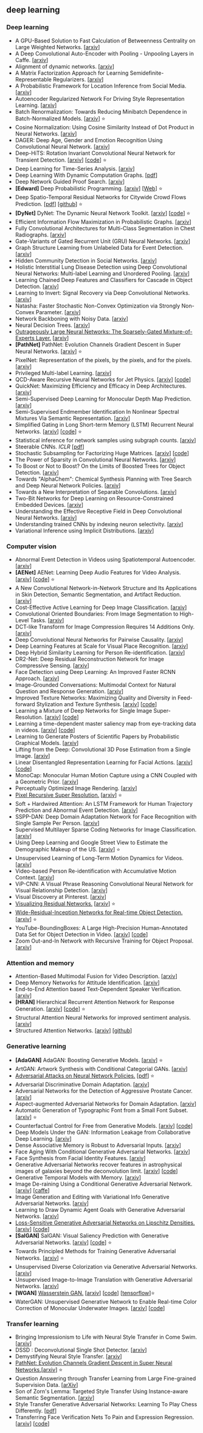 ## deep learning

### Deep learning

- A GPU-Based Solution to Fast Calculation of Betweenness Centrality on Large Weighted Networks. [[arxiv](https://arxiv.org/abs/1701.05975)]
- A Deep Convolutional Auto-Encoder with Pooling - Unpooling Layers in Caffe. [[arxiv](https://arxiv.org/abs/1701.04949)]
- Alignment of dynamic networks. [[arxiv](https://arxiv.org/abs/1701.08842)]
- A Matrix Factorization Approach for Learning Semidefinite-Representable Regularizers. [[arxiv](https://arxiv.org/abs/1701.01207)]
- A Probabilistic Framework for Location Inference from Social Media. [[arxiv](https://arxiv.org/abs/1702.07281)]
- Autoencoder Regularized Network For Driving Style Representation Learning. [[arxiv](https://arxiv.org/abs/1701.01272)]
- Batch Renormalization: Towards Reducing Minibatch Dependence in Batch-Normalized Models. [[arxiv](https://arxiv.org/abs/1702.03275)] :star:
- Cosine Normalization: Using Cosine Similarity Instead of Dot Product in Neural Networks. [[arxiv](https://arxiv.org/abs/1702.05870)]
- DAGER: Deep Age, Gender and Emotion Recognition Using Convolutional Neural Network. [[arxiv](https://arxiv.org/abs/1702.04280)]
- Deep-HiTS: Rotation Invariant Convolutional Neural Network for Transient Detection. [[arxiv](https://arxiv.org/abs/1701.00458)] [[code](https://github.com/guille-c/Deep-HiTS)] :star: 
- Deep Learning for Time-Series Analysis. [[arxiv](https://arxiv.org/abs/1701.01887)]
- Deep Learning With Dynamic Computation Graphs. [[pdf](https://openreview.net/pdf?id=ryrGawqex)]
- Deep Network Guided Proof Search. [[arxiv](https://arxiv.org/abs/1701.06972)]
- <b>[Edward]</b> Deep Probabilistic Programming. [[arxiv](https://arxiv.org/abs/1701.03757)] [[Web](http://edwardlib.org/)] :star: 
- Deep Spatio-Temporal Residual Networks for Citywide Crowd Flows Prediction. [[pdf](https://www.microsoft.com/en-us/research/wp-content/uploads/2016/11/ST-ResNet-AAAI17-Zhang.pdf)] [[github](https://github.com/lucktroy/DeepST/tree/master/scripts/papers/AAAI17)] :star:
- <b>[DyNet]</b> DyNet: The Dynamic Neural Network Toolkit. [[arxiv](https://arxiv.org/abs/1701.03980)] [[code](https://github.com/clab/dynet)] :star: 
- Efficient Information Flow Maximization in Probabilistic Graphs. [[arxiv](https://arxiv.org/abs/1701.05395)]
- Fully Convolutional Architectures for Multi-Class Segmentation in Chest Radiographs. [[arxiv](https://arxiv.org/abs/1701.08816)]
- Gate-Variants of Gated Recurrent Unit (GRU) Neural Networks. [[arxiv](https://arxiv.org/abs/1701.05923)]
- Graph Structure Learning from Unlabeled Data for Event Detection. [[arxiv](https://arxiv.org/abs/1701.01470)]
- Hidden Community Detection in Social Networks. [[arxiv](https://arxiv.org/abs/1702.07462)]
- Holistic Interstitial Lung Disease Detection using Deep Convolutional Neural Networks: Multi-label Learning and Unordered Pooling. [[arxiv](https://arxiv.org/abs/1701.05616)]
- Learning Chained Deep Features and Classifiers for Cascade in Object Detection. [[arxiv](https://arxiv.org/abs/1702.07054)]
- Learning to Invert: Signal Recovery via Deep Convolutional Networks. [[arxiv](https://arxiv.org/abs/1701.03891)]
- Natasha: Faster Stochastic Non-Convex Optimization via Strongly Non-Convex Parameter. [[arxiv](https://arxiv.org/abs/1702.00763)]
- Network Backboning with Noisy Data. [[arxiv](https://arxiv.org/abs/1701.07336)]
- Neural Decision Trees. [[arxiv](https://arxiv.org/abs/1702.07360)]
- [Outrageously Large Neural Networks: The Sparsely-Gated Mixture-of-Experts Layer.](http://mp.weixin.qq.com/s/qkYHcDpIMM5W7D_NWoa5ww) [[arxiv](https://arxiv.org/abs/1701.06538)]
- <b>[PathNet]</b> PathNet: Evolution Channels Gradient Descent in Super Neural Networks. [[arxiv](https://arxiv.org/abs/1701.08734)] :star:
- PixelNet: Representation of the pixels, by the pixels, and for the pixels. [[arxiv](https://arxiv.org/abs/1702.06506)]
- Privileged Multi-label Learning. [[arxiv](https://arxiv.org/abs/1701.07194)]
- QCD-Aware Recursive Neural Networks for Jet Physics. [[arxiv](https://arxiv.org/abs/1702.00748)] [[code](https://github.com/glouppe/recnn)]
- QuickNet: Maximizing Efficiency and Efficacy in Deep Architectures. [[arxiv](https://arxiv.org/abs/1701.02291)]
- Semi-Supervised Deep Learning for Monocular Depth Map Prediction. [[arxiv](https://arxiv.org/abs/1702.02706)]
- Semi-Supervised Endmember Identification In Nonlinear Spectral Mixtures Via Semantic Representation. [[arxiv](https://arxiv.org/abs/1701.00804)]
- Simplified Gating in Long Short-term Memory (LSTM) Recurrent Neural Networks. [[arxiv](https://arxiv.org/abs/1701.03441)] [[code](https://github.com/jingweimo/Modified-LSTM)] :star: 
- Statistical inference for network samples using subgraph counts. [[arxiv](https://arxiv.org/abs/1701.00505)]
- Steerable CNNs. *ICLR* [[pdf](https://openreview.net/pdf?id=rJQKYt5ll)]
- Stochastic Subsampling for Factorizing Huge Matrices. [[arxiv](https://arxiv.org/abs/1701.05363)] [[code](https://github.com/arthurmensch/modl)]
- The Power of Sparsity in Convolutional Neural Networks. [[arxiv](https://arxiv.org/abs/1702.06257)]
- To Boost or Not to Boost? On the Limits of Boosted Trees for Object Detection. [[arxiv](https://arxiv.org/abs/1701.01692)]
- Towards "AlphaChem": Chemical Synthesis Planning with Tree Search and Deep Neural Network Policies. [[arxiv](https://arxiv.org/abs/1702.00020)]
- Towards a New Interpretation of Separable Convolutions. [[arxiv](https://arxiv.org/abs/1701.04489)]
- Two-Bit Networks for Deep Learning on Resource-Constrained Embedded Devices. [[arxiv](https://arxiv.org/abs/1701.00485)]
- Understanding the Effective Receptive Field in Deep Convolutional Neural Networks. [[arxiv](https://arxiv.org/abs/1701.04128)]
- Understanding trained CNNs by indexing neuron selectivity. [[arxiv](https://arxiv.org/abs/1702.00382)]
- Variational Inference using Implicit Distributions. [[arxiv](https://arxiv.org/abs/1702.08235)]
  
### Computer vision

- Abnormal Event Detection in Videos using Spatiotemporal Autoencoder. [[arxiv](https://arxiv.org/abs/1701.01546)]
- <b>[AENet]</b> AENet: Learning Deep Audio Features for Video Analysis. [[arxiv](https://arxiv.org/abs/1701.00599)] [[code](https://github.com/znaoya/aenet)] :star:
- A New Convolutional Network-in-Network Structure and Its Applications in Skin Detection, Semantic Segmentation, and Artifact Reduction. [[arxiv](https://arxiv.org/abs/1701.06190)]
- Cost-Effective Active Learning for Deep Image Classification. [[arxiv](https://arxiv.org/abs/1701.03551)]
- Convolutional Oriented Boundaries: From Image Segmentation to High-Level Tasks. [[arxiv](https://arxiv.org/abs/1701.04658)]
- DCT-like Transform for Image Compression Requires 14 Additions Only. [[arxiv](https://arxiv.org/abs/1702.00817)]
- Deep Convolutional Neural Networks for Pairwise Causality. [[arxiv](https://arxiv.org/abs/1701.00597)]
- Deep Learning Features at Scale for Visual Place Recognition. [[arxiv](https://arxiv.org/abs/1701.05105)]
- Deep Hybrid Similarity Learning for Person Re-identification. [[arxiv](https://arxiv.org/abs/1702.04858)]
- DR2-Net: Deep Residual Reconstruction Network for Image Compressive Sensing. [[arxiv](https://arxiv.org/abs/1702.05743)]
- Face Detection using Deep Learning: An Improved Faster RCNN Approach. [[arxiv](https://arxiv.org/abs/1701.08289)]
- Image-Grounded Conversations: Multimodal Context for Natural Question and Response Generation. [[arxiv](https://arxiv.org/abs/1701.08251)]
- Improved Texture Networks: Maximizing Quality and Diversity in Feed-forward Stylization and Texture Synthesis. [[arxiv](https://arxiv.org/abs/1701.02096)] [[code](https://github.com/DmitryUlyanov/texture_nets)]
- Learning a Mixture of Deep Networks for Single Image Super-Resolution. [[arxiv](https://arxiv.org/abs/1701.00823)] [[code](http://t.cn/RM4pjZ4)]
- Learning a time-dependent master saliency map from eye-tracking data in videos. [[arxiv](https://arxiv.org/abs/1702.00714)] [[code](http://antoinecoutrot.magix.net/public/saliency-with-lasso.html)]
- Learning to Generate Posters of Scientific Papers by Probabilistic Graphical Models. [[arxiv](https://arxiv.org/abs/1702.06228)]
- Lifting from the Deep: Convolutional 3D Pose Estimation from a Single Image. [[arxiv](https://arxiv.org/abs/1701.00295)]
- Linear Disentangled Representation Learning for Facial Actions. [[arxiv](https://arxiv.org/abs/1701.03102)] [[code](https://github.com/eglxiang/FacialAU.)]
- MonoCap: Monocular Human Motion Capture using a CNN Coupled with a Geometric Prior. [[arxiv](https://arxiv.org/abs/1701.02354)]
- Perceptually Optimized Image Rendering. [[arxiv](https://arxiv.org/abs/1701.06641)]
- [Pixel Recursive Super Resolution.](https://mp.weixin.qq.com/s?__biz=MzI0NDU4MDg5MA==&mid=2247484778&idx=1&sn=e9fe3cc1a8b084a79e65144720c1b11d) [[arxiv](https://arxiv.org/abs/1702.00783)] :star:
- Soft + Hardwired Attention: An LSTM Framework for Human Trajectory Prediction and Abnormal Event Detection.  [[arxiv](https://arxiv.org/abs/1702.05552)]
- SSPP-DAN: Deep Domain Adaptation Network for Face Recognition with Single Sample Per Person. [[arxiv](https://arxiv.org/abs/1702.04069)]
- Supervised Multilayer Sparse Coding Networks for Image Classification. [[arxiv](https://arxiv.org/abs/1701.08349)]
- Using Deep Learning and Google Street View to Estimate the Demographic Makeup of the US. [[arxiv](https://arxiv.org/abs/1702.06683)] :star:
- Unsupervised Learning of Long-Term Motion Dynamics for Videos. [[arxiv](https://arxiv.org/abs/1701.01821)]
- Video-based Person Re-identification with Accumulative Motion Context. [[arxiv](https://arxiv.org/abs/1701.00193)]
- ViP-CNN: A Visual Phrase Reasoning Convolutional Neural Network for Visual Relationship Detection. [[arxiv](https://arxiv.org/abs/1702.07191)]
- Visual Discovery at Pinterest. [[arxiv](https://arxiv.org/abs/1702.04680)]
- [Visualizing Residual Networks.](https://mp.weixin.qq.com/s?__biz=MzA3MzI4MjgzMw==&mid=2650722569&idx=4&sn=28edc09238076e924c94ac1094ddfa53) [[arxiv](https://arxiv.org/abs/1701.02362)] :star:
- [Wide-Residual-Inception Networks for Real-time Object Detection.](https://mp.weixin.qq.com/s?__biz=MzA3MzI4MjgzMw==&mid=2650723042&idx=5&sn=575a4de5c895487616f20228e9d15f43) [[arxiv](https://arxiv.org/abs/1702.01243)] :star:
- YouTube-BoundingBoxes: A Large High-Precision Human-Annotated Data Set for Object Detection in Video.  [[arxiv](https://arxiv.org/abs/1702.00824)] [[code](https://github.com/mbuckler/youtube-bb)]
- Zoom Out-and-In Network with Recursive Training for Object Proposal. [[arxiv](https://arxiv.org/abs/1702.05711)]
  
### Attention and memory

- Attention-Based Multimodal Fusion for Video Description. [[arxiv](https://arxiv.org/abs/1701.03126)]
- Deep Memory Networks for Attitude Identification. [[arxiv](https://arxiv.org/abs/1701.04189)]
- End-to-End Attention based Text-Dependent Speaker Verification. [[arxiv](https://arxiv.org/abs/1701.00562)]
- <b>[HRAN]</b> Hierarchical Recurrent Attention Network for Response Generation. [[arxiv](https://arxiv.org/abs/1701.07149)] [[code](https://github.com/LynetteXing1991/HRAN)] :star:
- Structural Attention Neural Networks for improved sentiment analysis. [[arxiv](https://arxiv.org/abs/1701.01811)]
- Structured Attention Networks. [[arxiv](https://arxiv.org/abs/1702.00887)] [[github](https://github.com/harvardnlp/struct-attn)]

### Generative learning

- <b>[AdaGAN]</b> AdaGAN: Boosting Generative Models. [[arxiv](https://arxiv.org/abs/1701.02386)] :star: 
- ArtGAN: Artwork Synthesis with Conditional Categorial GANs. [[arxiv](https://arxiv.org/abs/1702.03410)]
- [Adversarial Attacks on Neural Network Policies.](https://mp.weixin.qq.com/s?__biz=MzI3MTA0MTk1MA==&mid=2651993385&idx=2&sn=b381743378a7cfb04abc807f4a5b2f40) [[pdf](http://rll.berkeley.edu/adversarial/arXiv2017_AdversarialAttacks.pdf)] :star:
- Adversarial Discriminative Domain Adaptation. [[arxiv](https://arxiv.org/abs/1702.05464)]
- Adversarial Networks for the Detection of Aggressive Prostate Cancer. [[arxiv](https://arxiv.org/abs/1702.08014)]
- Aspect-augmented Adversarial Networks for Domain Adaptation. [[arxiv](https://arxiv.org/abs/1701.00188)]
- Automatic Generation of Typographic Font from a Small Font Subset. [[arxiv](https://arxiv.org/abs/1701.05703)] :star:
- Counterfactual Control for Free from Generative Models. [[arxiv](https://arxiv.org/abs/1702.06676)] [[code](https://github.com/arayabrain/GenerativeControl)]
- Deep Models Under the GAN: Information Leakage from Collaborative Deep Learning. [[arxiv](https://arxiv.org/abs/1702.07464)]
- Dense Associative Memory is Robust to Adversarial Inputs. [[arxiv](https://arxiv.org/abs/1701.00939)]
- Face Aging With Conditional Generative Adversarial Networks. [[arxiv](https://arxiv.org/abs/1702.01983)]
- Face Synthesis from Facial Identity Features. [[arxiv](https://arxiv.org/abs/1701.04851)]
- Generative Adversarial Networks recover features in astrophysical images of galaxies beyond the deconvolution limit. [[arxiv](https://arxiv.org/abs/1702.00403)] [[code](https://github.com/SpaceML/GalaxyGAN/)]
- Generative Temporal Models with Memory. [[arxiv](https://arxiv.org/abs/1702.04649)]
- Image De-raining Using a Conditional Generative Adversarial Network. [[arxiv](https://arxiv.org/abs/1701.05957)] [[caffe](https://github.com/ruimashita/caffe-train/blob/master/vgg.train_val.prototxt)]
- Image Generation and Editing with Variational Info Generative Adversarial Networks. [[arxiv](https://arxiv.org/abs/1701.04568)]
- Learning to Draw Dynamic Agent Goals with Generative Adversarial Networks. [[arxiv](https://arxiv.org/abs/1702.07319)]
- [Loss-Sensitive Generative Adversarial Networks on Lipschitz Densities.](https://zhuanlan.zhihu.com/p/25204020) [[arxiv](https://arxiv.org/abs/1701.06264)] [[code](https://github.com/guojunq/lsgan)]
- <b>[SalGAN]</b> SalGAN: Visual Saliency Prediction with Generative Adversarial Networks. [[arxiv](https://arxiv.org/abs/1701.01081)] [[code](https://github.com/imatge-upc/saliency-salgan-2017)] :star: 
- Towards Principled Methods for Training Generative Adversarial Networks. [[arxiv](https://arxiv.org/abs/1701.04862)] :star:
- Unsupervised Diverse Colorization via Generative Adversarial Networks. [[arxiv](https://arxiv.org/abs/1702.06674)]
- Unsupervised Image-to-Image Translation with Generative Adversarial Networks. [[arxiv](https://arxiv.org/abs/1701.02676)]
- <b>[WGAN]</b> [Wasserstein GAN.](https://zhuanlan.zhihu.com/p/25071913) [[arxiv](https://arxiv.org/abs/1701.07875)] [[code](https://github.com/martinarjovsky/WassersteinGAN)] [[tensorflow](https://github.com/Zardinality/WGAN-tensorflow)]:star:
- WaterGAN: Unsupervised Generative Network to Enable Real-time Color Correction of Monocular Underwater Images. [[arxiv](https://arxiv.org/abs/1702.07392)] [[code](https://github.com/kskin/WaterGAN)]

### Transfer learning

- Bringing Impressionism to Life with Neural Style Transfer in Come Swim. [[arxiv](https://arxiv.org/abs/1701.04928)]
- DSSD : Deconvolutional Single Shot Detector. [[arxiv](https://arxiv.org/abs/1701.06659)]
- Demystifying Neural Style Transfer. [[arxiv](https://arxiv.org/abs/1701.01036)]
- [PathNet: Evolution Channels Gradient Descent in Super Neural Networks.](https://mp.weixin.qq.com/s?__biz=MzA3MzI4MjgzMw==&mid=2650723351&idx=5&sn=704f34894da5166701baa9af39684b3e)[[arxiv](https://arxiv.org/abs/1701.08734)] :star:
- Question Answering through Transfer Learning from Large Fine-grained Supervision Data. [[arXiv](https://arxiv.org/abs/1702.02171)]
- Son of Zorn's Lemma: Targeted Style Transfer Using Instance-aware Semantic Segmentation. [[arxiv](https://arxiv.org/abs/1701.02357)]
- Style Transfer Generative Adversarial Networks: Learning To Play Chess Differently. [[pdf](https://openreview.net/pdf?id=HkpbnufYe)]
- Transferring Face Verification Nets To Pain and Expression Regression. [[arxiv](https://arxiv.org/abs/1702.06925)] [[code](https://github.com/happynear/PainRegression)]
  


